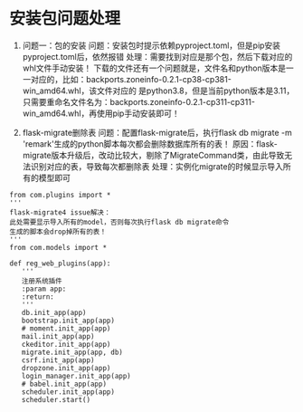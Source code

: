 # 安装包问题处理

1. 问题一：包的安装
问题：安装包时提示依赖pyproject.toml，但是pip安装pyproject.toml后，依然报错
处理：需要找到对应是那个包，然后下载对应的whl文件手动安装！
下载的文件还有一个问题就是，文件名和python版本是一一对应的，比如：backports.zoneinfo-0.2.1-cp38-cp381-win_amd64.whl，该文件对应的
是python3.8，但是当前python版本是3.11，只需要重命名文件名为：backports.zoneinfo-0.2.1-cp311-cp311-win_amd64.whl，再使用pip手动安装即可！

2. flask-migrate删除表
问题：配置flask-migrate后，执行flask db migrate -m 'remark'生成的python脚本每次都会删除数据库所有的表！
原因：flask-migrate版本升级后，改动比较大，剔除了MigrateCommand类，由此导致无法识别对应的表，导致每次都删除表
处理：实例化migrate的时候显示导入所有的模型即可
 ```
 from com.plugins import *
'''
flask-migrate4 issue解决：
此处需要显示导入所有的model，否则每次执行flask db migrate命令
生成的脚本会drop掉所有的表！
'''
from com.models import *

def reg_web_plugins(app):
    '''
    注册系统插件
    :param app:
    :return:
    '''
    db.init_app(app)
    bootstrap.init_app(app)
    # moment.init_app(app)
    mail.init_app(app)
    ckeditor.init_app(app)
    migrate.init_app(app, db)
    csrf.init_app(app)
    dropzone.init_app(app)
    login_manager.init_app(app)
    # babel.init_app(app)
    scheduler.init_app(app)
    scheduler.start()
 ```
